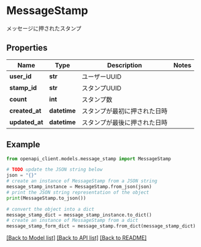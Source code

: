 # MessageStamp

メッセージに押されたスタンプ

## Properties

Name | Type | Description | Notes
------------ | ------------- | ------------- | -------------
**user_id** | **str** | ユーザーUUID | 
**stamp_id** | **str** | スタンプUUID | 
**count** | **int** | スタンプ数 | 
**created_at** | **datetime** | スタンプが最初に押された日時 | 
**updated_at** | **datetime** | スタンプが最後に押された日時 | 

## Example

```python
from openapi_client.models.message_stamp import MessageStamp

# TODO update the JSON string below
json = "{}"
# create an instance of MessageStamp from a JSON string
message_stamp_instance = MessageStamp.from_json(json)
# print the JSON string representation of the object
print(MessageStamp.to_json())

# convert the object into a dict
message_stamp_dict = message_stamp_instance.to_dict()
# create an instance of MessageStamp from a dict
message_stamp_form_dict = message_stamp.from_dict(message_stamp_dict)
```
[[Back to Model list]](../README.md#documentation-for-models) [[Back to API list]](../README.md#documentation-for-api-endpoints) [[Back to README]](../README.md)


